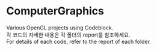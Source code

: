 # ComputerGraphics
Various OpenGL projects using Codeblock.<br>
각 코드의 자세한 내용은 각 폴더의 report를 참조하세요.<br>
For details of each code, refer to the report of each folder.<br>
